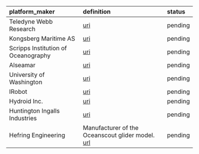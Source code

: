 | platform_maker | definition | status |
|:----- |:----- |:----- |
| Teledyne Webb Research | [uri](http://vocab.nerc.ac.uk/collection/B75/current/ORG01077/)| pending |
| Kongsberg Maritime AS | [uri](http://vocab.nerc.ac.uk/collection/B75/current/ORG00360/)| pending |
| Scripps Institution of Oceanography | [uri](https://edmo.seadatanet.org/report/1390) | pending |
| Alseamar | [uri](https://edmo.seadatanet.org/report/5241) | pending |
| University of Washington | [uri](https://edmo.seadatanet.org/report/3839) | pending |
| IRobot | [uri](http://vocab.nerc.ac.uk/collection/B75/current/ORG01747/) | pending |
| Hydroid Inc. | [uri](http://vocab.nerc.ac.uk/collection/B75/current/ORG01760/) | pending |
| Huntington Ingalls Industries | [uri](https://edmo.seadatanet.org/report/5678) | pending |
| Hefring Engineering | Manufacturer of the Oceanscout glider model. [url](https://www.hefring.com/) | pending |
